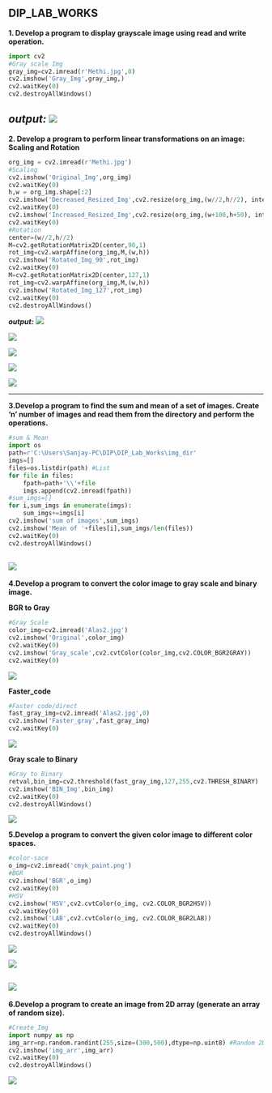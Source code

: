 ## DIP_LAB_WORKS
**1. Develop a program to display grayscale image using read and write operation.**
```python
import cv2
#Gray scale Img
gray_img=cv2.imread(r'Methi.jpg',0)
cv2.imshow('Gray_Img',gray_img,)
cv2.waitKey(0)
cv2.destroyAllWindows()
```
***output:***
![](output_imgs/op1.png)
---

**2. Develop a program to perform linear transformations on an image: Scaling and Rotation**
```python
org_img = cv2.imread(r'Methi.jpg')
#Scaling
cv2.imshow('Original_Img',org_img)
cv2.waitKey(0)
h,w = org_img.shape[:2]
cv2.imshow('Decreased_Resized_Img',cv2.resize(org_img,(w//2,h//2), interpolation=cv2.INTER_AREA))
cv2.waitKey(0)
cv2.imshow('Increased_Resized_Img',cv2.resize(org_img,(w+100,h+50), interpolation=cv2.INTER_AREA))
cv2.waitKey(0)
#Rotation
center=(w//2,h//2)
M=cv2.getRotationMatrix2D(center,90,1)
rot_img=cv2.warpAffine(org_img,M,(w,h))
cv2.imshow('Rotated_Img_90',rot_img)
cv2.waitKey(0)
M=cv2.getRotationMatrix2D(center,127,1)
rot_img=cv2.warpAffine(org_img,M,(w,h))
cv2.imshow('Rotated_Img_127',rot_img)
cv2.waitKey(0)
cv2.destroyAllWindows()
``` 
***output:***
![](output_imgs/op2_1.png)

![](output_imgs/op2_2.png)

![](output_imgs/op2_3.png)

![](output_imgs/op2_4.png)

![](output_imgs/op2_5.png)

---

**3.Develop a program to find the sum and mean of a set of images. 
Create ‘n’ number of images and read them from the directory and perform the operations.**
```python
#sum & Mean
import os
path=r'C:\Users\Sanjay-PC\DIP\DIP_Lab_Works\img_dir'
imgs=[]
files=os.listdir(path) #List
for file in files:
    fpath=path+'\\'+file
    imgs.append(cv2.imread(fpath))
#sum_imgs=[]    
for i,sum_imgs in enumerate(imgs):
    sum_imgs+=imgs[i]
cv2.imshow('sum of images',sum_imgs)
cv2.imshow('Mean of '+files[i],sum_imgs/len(files))
cv2.waitKey(0)
cv2.destroyAllWindows()
```
![](output_imgs/sum_Mean_OP.png)
---

**4.Develop a program to convert the color image to gray scale and binary image.**

**BGR to Gray**
```python
#Gray Scale
color_img=cv2.imread('Alas2.jpg')
cv2.imshow('Original',color_img)
cv2.waitKey(0)
cv2.imshow('Gray_scale',cv2.cvtColor(color_img,cv2.COLOR_BGR2GRAY))
cv2.waitKey(0)
```
![](output_imgs/op4_1.png)


**Faster_code**
```python
#Faster code/direct
fast_gray_img=cv2.imread('Alas2.jpg',0)
cv2.imshow('Faster_gray',fast_gray_img)
cv2.waitKey(0)
```
![](output_imgs/op4_2.png)


**Gray scale to Binary**
```python
#Gray to Binary
retval,bin_img=cv2.threshold(fast_gray_img,127,255,cv2.THRESH_BINARY)
cv2.imshow('BIN_Img',bin_img)
cv2.waitKey(0)
cv2.destroyAllWindows()
```
![](output_imgs/op4_3.png)


**5.Develop a program to convert the given color image to different color spaces.**
```python
#color-sace
o_img=cv2.imread('cmyk_paint.png')
#BGR
cv2.imshow('BGR',o_img)
cv2.waitKey(0)
#HSV
cv2.imshow('HSV',cv2.cvtColor(o_img, cv2.COLOR_BGR2HSV))
cv2.waitKey(0)
cv2.imshow('LAB',cv2.cvtColor(o_img, cv2.COLOR_BGR2LAB))
cv2.waitKey(0)
cv2.destroyAllWindows()
```
![](output_imgs/op5_1.png)

![](output_imgs/op5_2.png)

![](output_imgs/op5_3.png)
---
**6.Develop a program to create an image from 2D array (generate an array of random size).**
```python
#Create_Img
import numpy as np
img_arr=np.random.randint(255,size=(300,500),dtype=np.uint8) #Random 2D Array
cv2.imshow('img_arr',img_arr)
cv2.waitKey(0)
cv2.destroyAllWindows()
```
![](output_imgs/op6_1.png)
